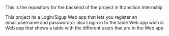 This is the repository for the backend of the project in Itransition Internship

This project its a Login/Sigup Web app that lets you register an email,username and password,or also Login in to the table Web app wich is Web app that shows a table with the different users that are in the Web app
